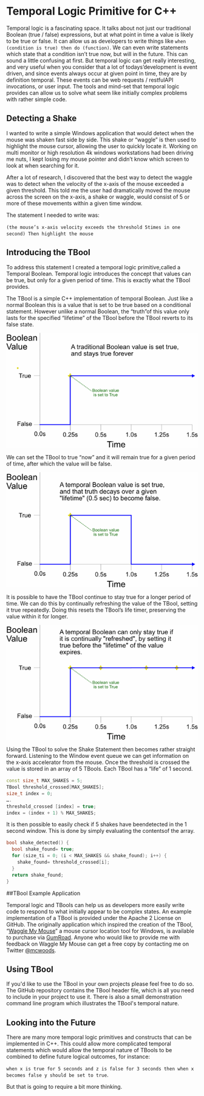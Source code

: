 # Temporal Logic Primitive for C++ 

Temporal logic is a fascinating space. It talks about not just our traditional Boolean (true / false) expressions, but at what point in time a value is likely to be true or false. It can allow us as developers to write things like `when (condition is true) then do (function)`. We can even write statements which state that a condition isn’t true now, but will in the future. This can sound a little confusing at first. But temporal logic can get really interesting, and very useful when you consider that a lot of todays’development is event driven, and since events always occur at given point in time, they are by definition temporal. These events can be web requests / restfulAPI invocations, or user input. The tools and mind-set that temporal logic provides can allow us to solve what seem like initially complex problems with rather simple code.

 

## Detecting a Shake

I wanted to write a simple Windows application that would detect when the mouse was shaken fast side by side. This shake or “waggle” is then used to highlight the mouse cursor, allowing the user to quickly locate it. Working on multi monitor or high resolution 4k windows workstations had been driving me nuts, I kept losing my mouse pointer and didn’t know which screen to look at when searching for it.

 After a lot of research, I discovered that the best way to detect the waggle was to detect when the velocity of the x-axis of the mouse exceeded a given threshold. This told me the user had dramatically moved the mouse across the screen on the x-axis, a shake or waggle, would consist of 5 or more of these movements within a given time window.

The statement I needed to write was:

`(the mouse’s x-axis velocity exceeds the threshold 5times in one second) Then highlight the mouse`

 

## Introducing the TBool

To address this statement I created a temporal logic primitive,called a Temporal Boolean. Temporal logic introduces the concept that values can be true, but only for a given period of time. This is exactly what the TBool provides.



The TBool is a simple C++ implementation of temporal Boolean. Just like a normal Boolean this is a value that is set to be true based on a conditional statement. However unlike a normal Boolean, the “truth”of this value only lasts for the specified “lifetime” of the TBool before the TBool reverts to its false state. 

![A normal bool is set true, and stays true](readme_images/normalbool.png?raw=true)

We can set the TBool to true “now” and it will remain true for a given period of time, after which the value will be false.

![A temporal Boolean value decays over time](readme_images/temporalbool.png?raw=true)

It is possible to have the TBool continue to stay true for a longer period of time. We can do this by continually refreshing the value of the TBool, setting it true repeatedly. Doing this resets the TBool’s life timer, preserving the value within it for longer.

![A temporal Boolean can be reset repeatedly to preserve state](readme_images/temporalboolreset.png?raw=true) 

Using the TBool to solve the Shake Statement then becomes rather straight forward. Listening to the Window event queue we can get information on the x-axis accelerator from the mouse. Once the threshold is crossed the value is stored in an array of 5 TBools. Each TBool has a “life” of 1 second.

```c++
const size_t MAX_SHAKES = 5; 
TBool threshold_crossed[MAX_SHAKES];
size_t index = 0;
….
threshold_crossed [index] = true;
index = (index + 1) % MAX_SHAKES;
```
It is then possible to easily check if 5 shakes have beendetected in the 1 second window. This is done by simply evaluating the contentsof the array.

```c++
bool shake_detected() {
  bool shake_found= true;
  for (size_ti = 0; (i < MAX_SHAKES && shake_found); i++) {
    shake_found= threshold_crossed[i]; 
  }
  return shake_found;
}
```

##TBool Example Application

Temporal logic and TBools can help us as developers more easily write code to respond to what initially appear to be complex states. An example implementation of a TBool is provided under the Apache 2 License on GitHub. The originally application which inspired the creation of the TBool, “[Waggle My Mouse](https://gumroad.com/products/zCMp)” a mouse cursor location tool for Windows, is available to purchase via [GumRoad](https://gumroad.com/products/zCMp). Anyone who would like to provide me with feedback on Waggle My Mouse can get a free copy by contacting me on Twitter [@mcwoods](https://twitter.com/mcwoods).

## Using TBool

If you'd like to use the TBool in your own projects please feel free to do so. The GitHub repository contains the TBool header file, which is all you need to include in your project to use it. There is also a small demonstration command line program which illustrates the TBool's temporal nature.

## Looking into the Future

There are many more temporal logic primitives and constructs that can be implemented in C++. This could allow more complicated temporal statements which would allow the temporal nature of TBools to be combined to define future logical outcomes, for instance:

 `when x is true for 5 seconds and z is false for 3 seconds then when x becomes false y should be set to true`.

But that is going to require a bit more thinking.
